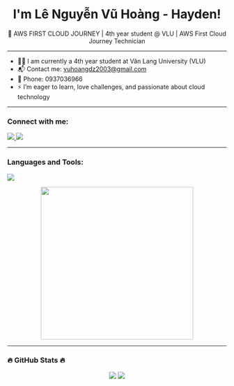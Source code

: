 <h1 align="center">I'm Lê Nguyễn Vũ Hoàng - Hayden!</h1>

<p align="center">🚀 AWS FIRST CLOUD JOURNEY | 4th year student @ VLU | AWS First Cloud Journey Technician</p>

---

- 👨‍🎓 I am currently a 4th year student at Văn Lang University (VLU)  
- 📬 Contact me: [vuhoangdz2003@gmail.com](mailto:vuhoangdz2003@gmail.com)  
- 📱 Phone: 0937036966  
- ⚡ I’m eager to learn, love challenges, and passionate about cloud technology  

---

### Connect with me:
<p>
  <a href="https://www.facebook.com/vuhoang.lenguyen.3/" target="_blank">
    <img src="https://img.shields.io/badge/Facebook-1877F2?style=for-the-badge&logo=facebook&logoColor=white" />
  </a>
  <a href="https://www.linkedin.com/in/lenguyenvuhoang-hayden/" target="_blank">
    <img src="https://img.shields.io/badge/LinkedIn-0077B5?style=for-the-badge&logo=linkedin&logoColor=white" />
  </a>
</p>

---

### Languages and Tools:

<p>
  <img src="https://skillicons.dev/icons?i=html,css,sass,bootstrap,tailwind,react,js,ts,vite,nodejs,express,nestjs,mysql,mongodb,graphql,git,vercel,vscode,netlify,docker,dotnet,cs,java,aws" />
</p>

<p align="center">
  <img src="https://cdn.dribbble.com/users/1162077/screenshots/3848914/media/7ed7d5ca074b48b328150e5a231e8d1f.gif" width="350px" />
</p>

---

### 🔥 GitHub Stats 🔥

<p align="center">
  <img src="https://github-readme-stats.vercel.app/api?username=vuhoangne&show_icons=true&theme=tokyonight" />
  <img src="https://github-readme-stats.vercel.app/api/top-langs/?username=vuhoangne&layout=compact&theme=tokyonight" />
</p>
